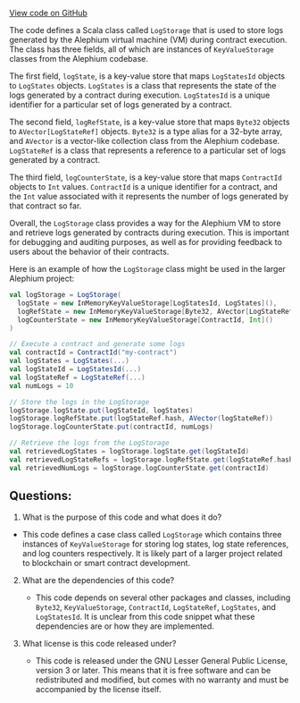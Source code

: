 [View code on GitHub](https://github.com/oxygenium/oxygenium/protocol/src/main/scala/org/oxygenium/protocol/vm/event/LogStorage.scala)

The code defines a Scala class called `LogStorage` that is used to store logs generated by the Alephium virtual machine (VM) during contract execution. The class has three fields, all of which are instances of `KeyValueStorage` classes from the Alephium codebase. 

The first field, `logState`, is a key-value store that maps `LogStatesId` objects to `LogStates` objects. `LogStates` is a class that represents the state of the logs generated by a contract during execution. `LogStatesId` is a unique identifier for a particular set of logs generated by a contract. 

The second field, `logRefState`, is a key-value store that maps `Byte32` objects to `AVector[LogStateRef]` objects. `Byte32` is a type alias for a 32-byte array, and `AVector` is a vector-like collection class from the Alephium codebase. `LogStateRef` is a class that represents a reference to a particular set of logs generated by a contract. 

The third field, `logCounterState`, is a key-value store that maps `ContractId` objects to `Int` values. `ContractId` is a unique identifier for a contract, and the `Int` value associated with it represents the number of logs generated by that contract so far. 

Overall, the `LogStorage` class provides a way for the Alephium VM to store and retrieve logs generated by contracts during execution. This is important for debugging and auditing purposes, as well as for providing feedback to users about the behavior of their contracts. 

Here is an example of how the `LogStorage` class might be used in the larger Alephium project:

```scala
val logStorage = LogStorage(
  logState = new InMemoryKeyValueStorage[LogStatesId, LogStates](),
  logRefState = new InMemoryKeyValueStorage[Byte32, AVector[LogStateRef]](),
  logCounterState = new InMemoryKeyValueStorage[ContractId, Int]()
)

// Execute a contract and generate some logs
val contractId = ContractId("my-contract")
val logStates = LogStates(...)
val logStateId = LogStatesId(...)
val logStateRef = LogStateRef(...)
val numLogs = 10

// Store the logs in the LogStorage
logStorage.logState.put(logStateId, logStates)
logStorage.logRefState.put(logStateRef.hash, AVector(logStateRef))
logStorage.logCounterState.put(contractId, numLogs)

// Retrieve the logs from the LogStorage
val retrievedLogStates = logStorage.logState.get(logStateId)
val retrievedLogStateRefs = logStorage.logRefState.get(logStateRef.hash)
val retrievedNumLogs = logStorage.logCounterState.get(contractId)
```
## Questions: 
 1. What is the purpose of this code and what does it do?
   - This code defines a case class called `LogStorage` which contains three instances of `KeyValueStorage` for storing log states, log state references, and log counters respectively. It is likely part of a larger project related to blockchain or smart contract development.

2. What are the dependencies of this code?
   - This code depends on several other packages and classes, including `Byte32`, `KeyValueStorage`, `ContractId`, `LogStateRef`, `LogStates`, and `LogStatesId`. It is unclear from this code snippet what these dependencies are or how they are implemented.

3. What license is this code released under?
   - This code is released under the GNU Lesser General Public License, version 3 or later. This means that it is free software and can be redistributed and modified, but comes with no warranty and must be accompanied by the license itself.